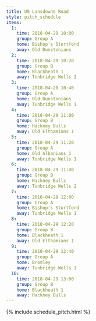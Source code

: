 ```yaml
---
title: U9 Lansdowne Road
style: pitch_schedule
items:
  1:
    time: 2018-04-29 10:00
    group: Group A
    home: Bishop's Stortford
    away: Old Dunstonians
  2:
    time: 2018-04-29 10:20
    group: Group B
    home: Blackheath 1
    away: Tunbridge Wells 2
  3:
    time: 2018-04-29 10:40
    group: Group A
    home: Old Dunstonians
    away: Tunbridge Wells 1
  4:
    time: 2018-04-29 11:00
    group: Group B
    home: Hackney Bulls
    away: Old Elthamians 1
  5:
    time: 2018-04-29 11:20
    group: Group A
    home: Old Albanians 1
    away: Tunbridge Wells 1
  6:
    time: 2018-04-29 11:40
    group: Group B
    home: Hackney Bulls
    away: Tunbridge Wells 2
  7:
    time: 2018-04-29 12:00
    group: Group A
    home: Bishop's Stortford
    away: Tunbridge Wells 1
  8:
    time: 2018-04-29 12:20
    group: Group B
    home: Blackheath 1
    away: Old Elthamians 1
  9:
    time: 2018-04-29 12:40
    group: Group A
    home: Bromley
    away: Tunbridge Wells 1
  10:
    time: 2018-04-29 13:00
    group: Group B
    home: Blackheath 1
    away: Hackney Bulls
---
```


{% include schedule_pitch.html %}
